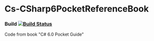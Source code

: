 # Cs-CSharp6PocketReferenceBook
### Build [![Build Status](https://travis-ci.org/kajstof/Cs-CSharp6PocketReferenceBook.svg?branch=master)](https://travis-ci.org/kajstof/Cs-CSharp6PocketReferenceBook)
Code from book "C# 6.0 Pocket Guide"
